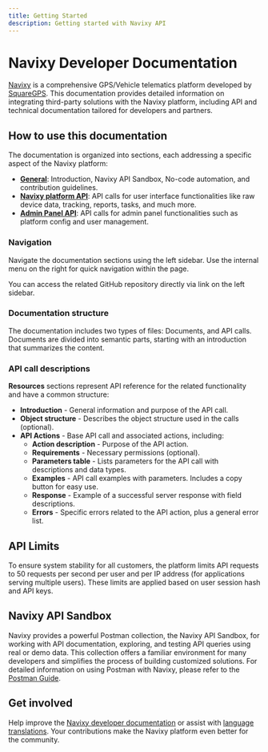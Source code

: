 ```yaml
---
title: Getting Started
description: Getting started with Navixy API
---
```


# Navixy Developer Documentation

[Navixy](https://navixy.com) is a comprehensive GPS/Vehicle telematics platform developed by [SquareGPS](https://squaregps.com). This documentation provides detailed information on integrating third-party solutions with the Navixy platform, including API and technical documentation tailored for developers and partners.

## How to use this documentation

The documentation is organized into sections, each addressing a specific aspect of the Navixy platform:

* [**General**](./): Introduction, Navixy API Sandbox, No-code automation, and contribution guidelines.
* [**Navixy platform API**](https://app.gitbook.com/o/YVLWhgAwCZPoU5vlRsCs/s/wsyU95CoLDheydH0OQPY/): API calls for user interface functionalities like raw device data, tracking, reports, tasks, and much more.
* [**Admin Panel API**](https://app.gitbook.com/s/yXecjDA8Sz658QNg2Ynx/getting-started#introduction): API calls for admin panel functionalities such as platform config and user management.

### Navigation

Navigate the documentation sections using the left sidebar. Use the internal menu on the right for quick navigation within the page.

You can access the related GitHub repository directly via link on the left sidebar.

### Documentation structure

The documentation includes two types of files: Documents, and API calls. Documents are divided into semantic parts, starting with an introduction that summarizes the content.

### API call descriptions

**Resources** sections represent API reference for the related functionality and have a common structure:

* **Introduction** - General information and purpose of the API call.
* **Object structure** - Describes the object structure used in the calls (optional).
* **API Actions** - Base API call and associated actions, including:
  * **Action description** - Purpose of the API action.
  * **Requirements** - Necessary permissions (optional).
  * **Parameters table** - Lists parameters for the API call with descriptions and data types.
  * **Examples** - API call examples with parameters. Includes a copy button for easy use.
  * **Response** - Example of a successful server response with field descriptions.
  * **Errors** - Specific errors related to the API action, plus a general error list.

## API Limits

To ensure system stability for all customers, the platform limits API requests to 50 requests per second per user and per IP address (for applications serving multiple users). These limits are applied based on user session hash and API keys.

## Navixy API Sandbox

Navixy provides a powerful Postman collection, the Navixy API Sandbox, for working with API documentation, exploring, and testing API queries using real or demo data. This collection offers a familiar environment for many developers and simplifies the process of building customized solutions. For detailed information on using Postman with Navixy, please refer to the [Postman Guide](api-tools/postman.md).

## Get involved

Help improve the [Navixy developer documentation](dev-docs/) or assist with [language translations](dev-docs/translation.md). Your contributions make the Navixy platform even better for the community.
